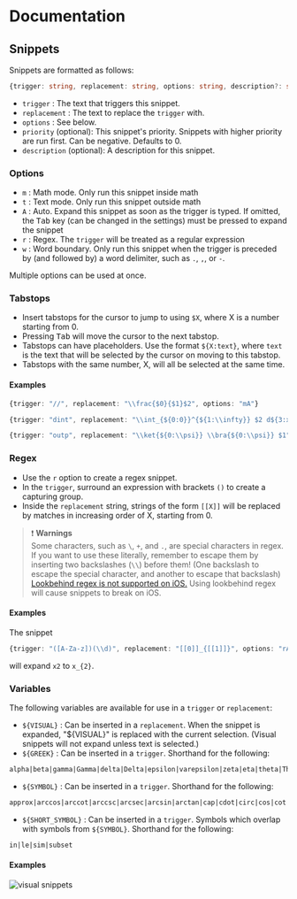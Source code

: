 # Documentation

## Snippets

Snippets are formatted as follows:

```typescript
{trigger: string, replacement: string, options: string, description?: string, priority?: number}
```

- `trigger` : The text that triggers this snippet.
- `replacement` : The text to replace the `trigger` with.
- `options` : See below.
- `priority` (optional): This snippet's priority. Snippets with higher priority are run first. Can be negative. Defaults to 0.
- `description` (optional): A description for this snippet.

### Options

- `m` : Math mode. Only run this snippet inside math
- `t` : Text mode. Only run this snippet outside math
- `A` : Auto. Expand this snippet as soon as the trigger is typed. If omitted, the <kbd>Tab</kbd> key (can be changed in the settings) must be pressed to expand the snippet
- `r` : Regex. The `trigger` will be treated as a regular expression
- `w` : Word boundary. Only run this snippet when the trigger is preceded by (and followed by) a word delimiter, such as `.`, `,`, or `-`.

Multiple options can be used at once.

### Tabstops

- Insert tabstops for the cursor to jump to using `$X`, where X is a number starting from 0.
- Pressing <kbd>Tab</kbd> will move the cursor to the next tabstop.
- Tabstops can have placeholders. Use the format `${X:text}`, where `text` is the text that will be selected by the cursor on moving to this tabstop.
- Tabstops with the same number, X, will all be selected at the same time.

#### Examples

```typescript
{trigger: "//", replacement: "\\frac{$0}{$1}$2", options: "mA"}

{trigger: "dint", replacement: "\\int_{${0:0}}^{${1:\\infty}} $2 d${3:x}", options: "mA"}

{trigger: "outp", replacement: "\\ket{${0:\\psi}} \\bra{${0:\\psi}} $1", options: "mA"}
```

### Regex

- Use the `r` option to create a regex snippet.
- In the `trigger`, surround an expression with brackets `()` to create a capturing group.
- Inside the `replacement` string, strings of the form `[[X]]` will be replaced by matches in increasing order of X, starting from 0.

> ❗ **Warnings**  
> Some characters, such as `\`, `+`, and `.`, are special characters in regex. If you want to use these literally, remember to escape them by inserting two backslashes (`\\`) before them! (One backslash to escape the special character, and another to escape that backslash)  
> [Lookbehind regex is not supported on iOS.](https://github.com/bicarlsen/obsidian_image_caption/issues/4#issuecomment-982982629) Using lookbehind regex will cause snippets to break on iOS.

#### Examples

The snippet

```typescript
{trigger: "([A-Za-z])(\\d)", replacement: "[[0]]_{[[1]]}", options: "rA"}
```

will expand `x2` to `x_{2}`.

### Variables

The following variables are available for use in a `trigger` or `replacement`:

- `${VISUAL}` : Can be inserted in a `replacement`. When the snippet is expanded, "${VISUAL}" is replaced with the current selection. (Visual snippets will not expand unless text is selected.)
- `${GREEK}` : Can be inserted in a `trigger`. Shorthand for the following:
  
 ```txt
 alpha|beta|gamma|Gamma|delta|Delta|epsilon|varepsilon|zeta|eta|theta|Theta|iota|kappa|lambda|Lambda|mu|nu|xi|Xi|pi|Pi|rho|sigma|Sigma|tau|upsilon|phi|Phi|chi|psi|Psi|omega|Omega
 ```

- `${SYMBOL}` : Can be inserted in a `trigger`. Shorthand for the following:

```txt
approx|arccos|arccot|arccsc|arcsec|arcsin|arctan|cap|cdot|circ|cos|cot|csc|cup|det|dots|ell|equiv|exists|exp|forall|ge|gg|hbar|iff|impliedby|implies|infty|land|leftarrow|Leftarrow|leftrightarrow|Leftrightarrow|ll|ln|log|lor|mapsto|mid|mp|nabla|ne|not|oplus|otimes|partial|perp|pm|propto|Rightarrow|setminus|simeq|sin|square|star|subseteq|tan|times|to
```

- `${SHORT_SYMBOL}` : Can be inserted in a `trigger`. Symbols which overlap with symbols from `${SYMBOL}`. Shorthand for the following:

```txt
in|le|sim|subset
```

#### Examples

![visual snippets](gifs/visual_snippets.gif)

